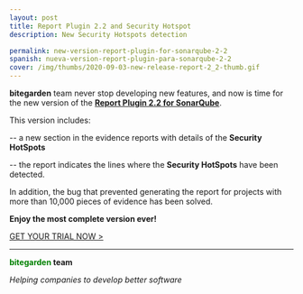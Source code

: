 ```yaml
---
layout: post
title: Report Plugin 2.2 and Security Hotspot
description: New Security Hotspots detection

permalink: new-version-report-plugin-for-sonarqube-2-2
spanish: nueva-version-report-plugin-para-sonarqube-2-2
cover: /img/thumbs/2020-09-03-new-release-report-2_2-thumb.gif
---
```


**bitegarden** team never stop developing new features, and now is time for the new version of the [**Report Plugin 2.2 for SonarQube**](/sonarqube-report).

This version includes:

-- a new section in the evidence reports with details of the **Security HotSpots**

-- the report indicates the lines where the **Security HotSpots** have been detected.

In addition, the bug that prevented generating the report for projects with more than 10,000 pieces of evidence has been solved.

**Enjoy the most complete version ever!**

<a href="/sonarqube-report-trial-form" class="btn btn-primary btn-call-to-action fancybox">GET YOUR TRIAL NOW ></a>

---
**<span style="color: green">bitegarden</span> team**

_Helping companies to develop better software_
